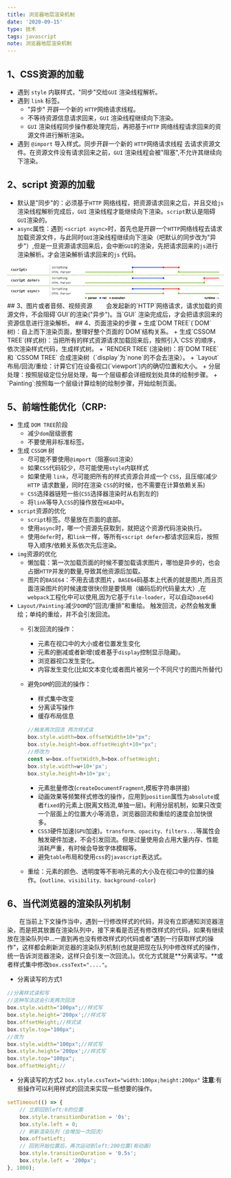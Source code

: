 ```yaml
---
title: 浏览器地层渲染机制
date: '2020-09-15'
type: 技术
tags: javascript
note: 浏览器地层渲染机制
---
```

## 1、CSS资源的加载
+ 遇到 `style` 内联样式，"同步"交给`GUI` 渲染线程解析。
+ 遇到 `link` 标签。
    + "异步" 开辟一个新的 `HTTP`网络请求线程。
    + 不等待资源信息请求回来，`GUI` 渲染线程继续向下渲染。
    + `GUI` 渲染线程同步操作都处理完后，再把基于`HTTP` 网络线程请求回来的资源文件进行解析渲染。
+ 遇到 `@import` 导入样式。同步开辟一个新的 `HTTP`网络请求线程 去请求资源文件。在资源文件没有请求回来之前，`GUI` 渲染线程会被"阻塞",不允许其继续向下渲染。
## 2、script 资源的加载
+ 默认是"同步"的：必须基于`HTTP` 网络线程，把资源请求回来之后，并且交给`js` 渲染线程解析完成后，`GUI` 渲染线程才能继续向下渲染。`script`默认是阻碍`GUI`渲染的。
+ `async`属性：遇到 `<script async>`时，首先也是开辟一个`HTTP`网络线程去请求加载资源文件，与此同时`GUI`渲染线程继续向下渲染（吧默认的同步改为"异步"）,但是一旦资源请求回来后，会中断`GUI`的渲染，先把请求回来的`js`进行渲染解析。才会渲染解析请求回来的`js` 代码。
<img src="../../images/load-script.png" title="暂无图片">
## 3、图片或者音频、视频资源
&#8195;&#8195;会发起新的`HTTP`网络请求，请求加载的资源文件，不会阻碍`GUI`的渲染("异步")。当`GUI` 渲染完成后，才会把请求回来的资源信息进行渲染解析。
## 4、页面渲染的步骤
+ 生成`DOM TREE`(`DOM`树)：自上而下渲染页面，整理好整个页面的`DOM`结构关系。
+ 生成`CSSOM TREE`(样式树)：当把所有的样式资源请求加载回来后，按照引入`CSS`的顺序，依次渲染样式代码，生成样式树。
+ `RENDER TREE`(渲染树)：将`DOM TREE`和 `CSSOM TREE` 合成渲染树（`display`为`none`的不会去渲染）。
+ `Layout` 布局/回流/重绘：计算它们在设备视口(`viewport`)内的确切位置和大小。
+ 分层处理：按照层级定位分层处理，每一个层级都会详细规划处具体的绘制步骤。
+ `Painting`:按照每一个层级计算绘制的绘制步骤，开始绘制页面。

## 5、前端性能优化（CRP:
+ 生成 `DOM TREE`阶段
    + 减少`dom`层级嵌套
    + 不要使用非标准标签。
+ 生成 `CSSOM` 树
    + 尽可能不要使用`@import`（阻塞`GUI`渲染）
    + 如果`CSS`代码较少，尽可能使用`style`内联样式
    + 如果使用 `link`，尽可能把所有的样式资源合并成一个 `CSS`，且压缩(减少`HTTP` 请求数量，同时在渲染 `CSS`的时候，也不需要在计算依赖关系)
    + `CSS`选择器链短一些(`CSS`选择器渲染时从右到左的)
    + 将`link`等导入`CSS`的操作放在`HEAD`中。
+ `script`资源的优化
    + `script`标签。尽量放在页面的底部。
    + 使用`async`时，哪一个资源先获取到，就把这个资源代码渲染执行。
    + 使用`defer`时，和`link`一样，等所有`<script defer>`都请求回来后，按照导入顺序/依赖关系依次先后渲染。
+ `img`资源的优化
    + 懒加载：第一次加载页面的时候不要加载请求图片，哪怕是异步的，也会占据`HTTP`并发的数量,导致其他资源后加载。
    + 图片的`BASE64`：不用去请求图片，`BASE64`码基本上代表的就是图片,而且页面渲染图片的时候速度很快(但是要慎用（编码后的代码量太大）,在`webpack`工程化中可以使用,因为它基于`file-loader`，可以自动`base64`)
+ `Layout/Painting`:减少`DOM`的"回流/重排"和重绘。 触发回流，必然会触发重绘；单纯的重绘，并不会引发回流。
    + 引发回流的操作：
        + 元素在视口中的大小或者位置发生变化
        + 元素的删减或者新增(或者基于`display`控制显示隐藏)。
        + 浏览器视口发生变化。
        + 内容发生变化(比如文本变化或者图片被另一个不同尺寸的图片所替代)
    + 避免`DOM`的回流的操作：
        + 样式集中改变
        + 分离读写操作
        + 缓存布局信息
        ```js
        //触发两次回流 两次样式读
        box.style.width=box.offsetWidth+10+"px";
        box.style.height=box.offsetHeight+10+"px";
        //修改为
        const w=box.offsetWidth,h=box.offsetHeight;
        box.style.width=w+10+'px';
        box.style.height=h+10+'px';
        ```
        + 元素批量修改(`createDocumentFragment`,模板字符串拼接)
        + 动画效果等频繁样式修改的操作，应用到`position`属性为`absolute`或者`fixed`的元素上(脱离文档流,单独一层)。利用分层机制，如果只改变一个层面上的位置大小等消息，浏览器回流和重绘的速度会加快很多。
        + `CSS3`硬件加速(`GPU`加速)。`transform、opacity、filters...`等属性会触发硬件加速，不会引发回流。但是过量使用会占用大量内存、性能消耗严重，有时候会导致字体模糊等。
        + 避免`table`布局和使用`css`的`javascript`表达式。

    + 重绘：元素的颜色、透明度等不影响元素的大小及在视口中的位置的操作。(`outline、visibility、background-color`)
## 6、当代浏览器的渲染队列机制
&#8195;&#8195;在当前上下文操作当中，遇到一行修改样式的代码，并没有立即通知浏览器渲染，而是把其放置在渲染队列中，接下来看是否还有修改样式的代码，如果有继续放在渲染队列中...一直到再也没有修改样式的代码或者"遇到一行获取样式的操作"，这样都会刷新浏览器的渲染队列机制(也就是把现在队列中修改样式的操作，统一告诉浏览器渲染，这样只会引发一次回流。)。优化方式就是**分离读写。**或者样式集中修改`box.cssText="...."`。
+ 分离读写的方式1
```js
//分离样式读和写
//这种写法这会引发两次回流
box.style.width="100px";//样式写
box.style.height='200px';//样式写
box.offsetHeight;//样式读
box.style.top="100px";
//改为
box.style.width="100px";//样式写
box.style.height='200px';//样式写
box.style.top="100px";
box.offsetHeight;//
```

+ 分离读写的方式2
`box.style.cssText="width:100px;height:200px"`
**注意**:有些操作可以利用样式的回流来实现一些想要的操作。
```js
setTimeout(() => {
    // 立即回到left:0的位置
    box.style.transitionDuration = '0s';
    box.style.left = 0;
    // 刷新渲染队列（会增加一次回流）
    box.offsetLeft;
    // 回到开始位置后，再次运动到left:200位置(有动画)
    box.style.transitionDuration = '0.5s';
    box.style.left = '200px';
}, 1000);
```